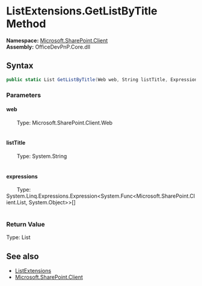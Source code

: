 # ListExtensions.GetListByTitle Method  
  

**Namespace:** [Microsoft.SharePoint.Client](Microsoft.SharePoint.Client.md)  
**Assembly:** OfficeDevPnP.Core.dll  
## Syntax
```C#
public static List GetListByTitle(Web web, String listTitle, Expression<Func<List, Object>>[] expressions)
```
### Parameters
#### web  
&emsp;&emsp;Type: Microsoft.SharePoint.Client.Web  
&emsp;&emsp;  

  

#### listTitle  
&emsp;&emsp;Type: System.String  
&emsp;&emsp;  

  

#### expressions  
&emsp;&emsp;Type: System.Linq.Expressions.Expression&lt;System.Func&lt;Microsoft.SharePoint.Client.List, System.Object&gt;&gt;[]  
&emsp;&emsp;  

  

### Return Value
Type: List  

## See also
- [ListExtensions](Microsoft.SharePoint.Client.ListExtensions.md) 
- [Microsoft.SharePoint.Client](Microsoft.SharePoint.Client.md) 
